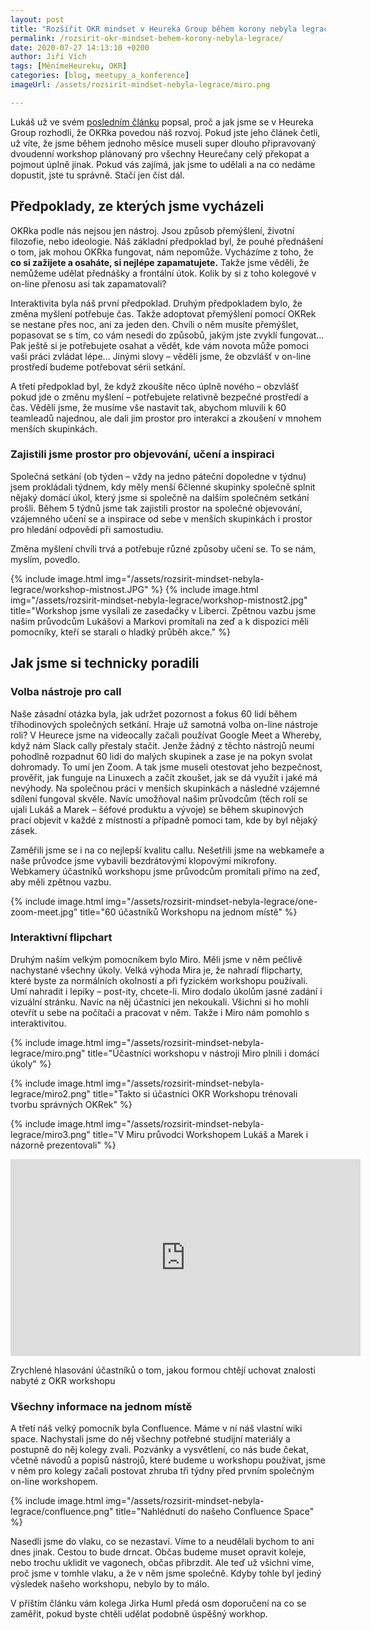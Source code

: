 ```yaml
---
layout: post
title: "Rozšířit OKR mindset v Heureka Group během korony nebyla legrace. Ale začali jsme!"
permalink: /rozsirit-okr-mindset-behem-korony-nebyla-legrace/
date: 2020-07-27 14:13:10 +0200
author: Jiří Vích
tags: [MěnímeHeureku, OKR]
categories: [blog, meetupy_a_konference]
imageUrl: /assets/rozsirit-mindset-nebyla-legrace/miro.png

---
```

Lukáš už ve svém [posledním článku](/celou-heureka-group-ridime-okrkama-proc/) popsal, proč a jak jsme se v Heureka Group rozhodli, že OKRka povedou náš rozvoj. Pokud jste jeho článek četli, už víte, že jsme během jednoho měsíce museli super dlouho připravovaný dvoudenní workshop plánovaný pro všechny Heurečany celý překopat a pojmout úplně jinak. Pokud vás zajímá, jak jsme to udělali a na co nedáme dopustit, jste tu správně. Stačí jen číst dál.

## Předpoklady, ze kterých jsme vycházeli

OKRka podle nás nejsou jen nástroj. Jsou způsob přemýšlení, životní filozofie, nebo ideologie. Náš základní předpoklad byl, že pouhé přednášení o tom, jak mohou OKRka fungovat, nám nepomůže. Vycházíme z toho, že **co si zažijete a osaháte, si nejlépe zapamatujete.** Takže jsme věděli, že nemůžeme udělat přednášky a frontální útok. Kolik by si z toho kolegové v on-line přenosu asi tak zapamatovali?

Interaktivita byla náš první předpoklad. Druhým předpokladem bylo, že změna myšlení potřebuje čas. Takže adoptovat přemýšlení pomocí OKRek se nestane přes noc, ani za jeden den. Chvíli o něm musíte přemýšlet, popasovat se s tím, co vám nesedí do způsobů, jakým jste zvyklí fungovat… Pak ještě si je potřebujete osahat a vědět, kde vám novota může pomoci vaši práci zvládat lépe… Jinými slovy –⁠ věděli jsme, že obzvlášť v on-line prostředí budeme potřebovat sérii setkání.

A třetí předpoklad byl, že když zkoušíte něco úplně nového –⁠ obzvlášť pokud jde o změnu myšlení –⁠ potřebujete relativně bezpečné prostředí a čas. Věděli jsme, že musíme vše nastavit tak, abychom mluvili k 60 teamleadů najednou, ale dali jim prostor pro interakci a zkoušení v mnohem menších skupinkách.

### Zajistili jsme prostor pro objevování, učení a inspiraci
Společná setkání (ob týden –⁠ vždy na jedno páteční dopoledne v týdnu) jsem prokládali týdnem, kdy měly menší 6členné skupinky společně splnit nějaký domácí úkol, který jsme si společně na dalším společném setkání prošli. Během 5 týdnů jsme tak zajistili prostor na společné objevování, vzájemného učení se a inspirace od sebe v menších skupinkách i prostor pro hledání odpovědí při samostudiu.

Změna myšlení chvíli trvá a potřebuje různé způsoby učení se. To se nám, myslím, povedlo.  

{% include image.html
      img="/assets/rozsirit-mindset-nebyla-legrace/workshop-mistnost.JPG" %}
 {% include image.html
      img="/assets/rozsirit-mindset-nebyla-legrace/workshop-mistnost2.jpg"
      title="Workshop jsme vysílali ze zasedačky v Liberci. Zpětnou vazbu jsme našim průvodcům Lukášovi a Markovi promítali na zeď a k dispozici měli pomocníky, kteří se starali o hladký průběh akce." %}

## Jak jsme si technicky poradili

### Volba nástroje pro call

Naše zásadní otázka byla, jak udržet pozornost a fokus 60 lidí během tříhodinových společných setkání. Hraje už samotná volba on-line nástroje roli? V Heurece jsme na videocally začali používat Google Meet a Whereby, když nám Slack cally přestaly stačit. Jenže žádný z těchto nástrojů neumí pohodlně rozpadnut 60 lidí do malých skupinek a zase je na pokyn svolat dohromady. To umí jen Zoom. A tak jsme museli otestovat jeho bezpečnost, prověřit, jak funguje na Linuxech a začít zkoušet, jak se dá využít i jaké má nevýhody. Na společnou práci v menších skupinkách a následné vzájemné sdílení fungoval skvěle. Navíc umožňoval našim průvodcům (těch rolí se ujali Lukáš a Marek –⁠ šéfové produktu a vývoje) se během skupinových prací objevit v každé z místností a případně pomoci tam, kde by byl nějaký zásek.

Zaměřili jsme se i na co nejlepší kvalitu callu. Nešetřili jsme na webkameře a naše průvodce jsme vybavili bezdrátovými klopovými mikrofony. Webkamery účastníků workshopu jsme průvodcům promítali přímo na zeď, aby měli zpětnou vazbu.

 {% include image.html
      img="/assets/rozsirit-mindset-nebyla-legrace/one-zoom-meet.jpg"
      title="60 účastníků Workshopu na jednom místě" %}

### Interaktivní flipchart

Druhým naším velkým pomocníkem bylo Miro. Měli jsme v něm pečlivě nachystané všechny úkoly. Velká výhoda Mira je, že nahradí flipcharty, které byste za normálních okolností a při fyzickém workshopu používali. Umí nahradit i lepíky –⁠ post-ity, chcete-li. Miro dodalo úkolům jasné zadání i vizuální stránku. Navíc na něj účastníci jen nekoukali. Všichni si ho mohli otevřít u sebe na počítači a pracovat v něm. Takže i Miro nám pomohlo s interaktivitou.

{% include image.html
      img="/assets/rozsirit-mindset-nebyla-legrace/miro.png"
      title="Účastníci workshopu v nástroji Miro plnili i domácí úkoly" %}

{% include image.html
      img="/assets/rozsirit-mindset-nebyla-legrace/miro2.png"
      title="Takto si účastníci OKR Workshopu trénovali tvorbu správných OKRek" %}

{% include image.html
      img="/assets/rozsirit-mindset-nebyla-legrace/miro3.png"
      title="V Miru průvodci Workshopem Lukáš a Marek i názorně prezentovali" %}

<div class="image-wrapper" ><iframe width="560" height="315" src="https://www.youtube.com/embed/V2DRHK2gNZ8" frameborder="0" allow="accelerometer; autoplay; encrypted-media; gyroscope; picture-in-picture" allowfullscreen></iframe>
<p class="image-caption">Zrychlené hlasování účastníků o tom, jakou formou chtějí uchovat znalosti nabyté z OKR workshopu</p></div>

### Všechny informace na jednom místě

A třetí náš velký pomocník byla Confluence. Máme v ní náš vlastní wiki space. Nachystali jsme do něj všechny potřebné studijní materiály a postupně do něj kolegy zvali. Pozvánky a vysvětlení, co nás bude čekat, včetně návodů a popisů nástrojů, které budeme u workshopu používat, jsme v něm pro kolegy začali postovat zhruba tři týdny před prvním společným on-line workshopem.

{% include image.html
      img="/assets/rozsirit-mindset-nebyla-legrace/confluence.png"
      title="Nahlédnutí do našeho Confluence Space" %}

Nasedli jsme do vlaku, co se nezastaví. Víme to a neudělali bychom to ani dnes jinak. Cestou to bude drncat. Občas budeme muset opravit koleje, nebo trochu uklidit ve vagonech, občas přibrzdit. Ale teď už všichni víme, proč jsme v tomhle vlaku, a že v něm jsme společně. Kdyby tohle byl jediný výsledek našeho workshopu, nebylo by to málo.

V příštím článku vám kolega Jirka Huml předá osm doporučení na co se zaměřit, pokud byste chtěli udělat podobně úspěšný workhop.
